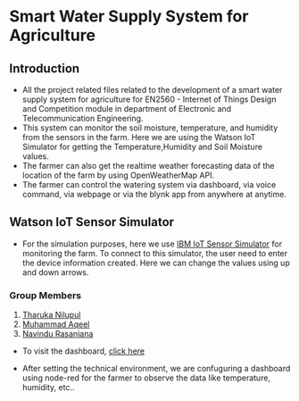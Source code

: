 # Smart Water Supply System for Agriculture

## Introduction

* All the project related files related to the development of a smart water supply system for agriculture for EN2560 -  Internet of Things Design and Competition module in department of Electronic and Telecommunication Engineering.
* This system can monitor the soil moisture, temperature, and humidity from the sensors in the farm. Here we are using the Watson IoT Simulator for getting the Temperature,Humidity and Soil Moisture values.
* The farmer can also get the realtime weather forecasting data of the location of the farm by using OpenWeatherMap API.
* The farmer can control the watering system via dashboard, via voice command, via webpage or via the blynk app from anywhere at anytime. 

## Watson IoT Sensor Simulator

* For the simulation purposes, here we use [IBM IoT Sensor Simulator](https://watson-iot-sensor-simulator.mybluemix.net/) for monitoring the farm. To connect to this simulator, the user need to enter the device information created. Here we can change the values using up and down arrows.

### Group Members
1. [Tharuka Nilupul](https://github.com/TharukaN17)
1. [Muhammad Aqeel](https://github.com/AqeelMuhammad)
1. [Navindu Rasanjana](https://github.com/NavinduRasanjana)

* To visit the dashboard, [click here](https://smartagricultureapp.mybluemix.net/ui)


* After setting the technical environment, we are confuguring a dashboard using node-red for the farmer to observe the data like temperature, humidity, etc..
